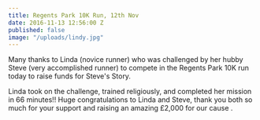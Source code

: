 ```yaml
---
title: Regents Park 10K Run, 12th Nov
date: 2016-11-13 12:56:00 Z
published: false
image: "/uploads/lindy.jpg"
---
```


Many thanks to Linda (novice runner) who was challenged by her hubby Steve (very accomplished runner) to compete in the Regents Park 10K run today to raise funds for Steve's Story.

Linda took on the challenge, trained religiously, and completed her mission in 66 minutes!!  Huge congratulations to Linda and Steve, thank you both so much for your support and raising an amazing £2,000 for our cause .